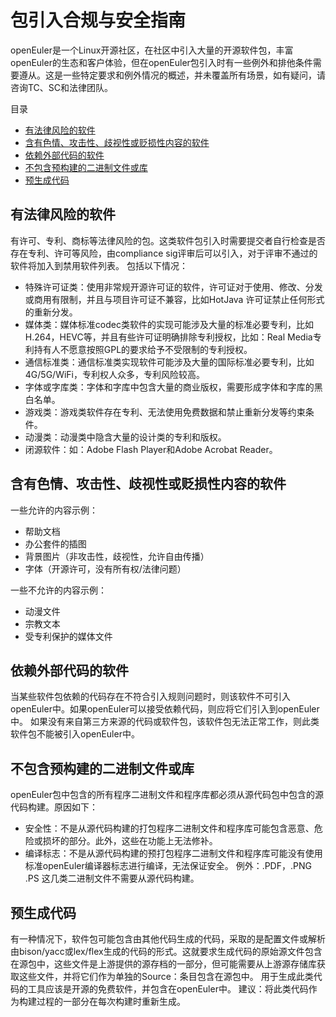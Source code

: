 # 包引入合规与安全指南

openEuler是一个Linux开源社区，在社区中引入大量的开源软件包，丰富openEuler的生态和客户体验，但在openEuler包引入时有一些例外和排他条件需要遵从。这是一些特定要求和例外情况的概述，并未覆盖所有场景，如有疑问，请咨询TC、SC和法律团队。

目录
+ [有法律风险的软件](#有法律问题的软件)
+ [含有色情、攻击性、歧视性或贬损性内容的软件](#含有色情、攻击性、歧视性或贬损性内容的软件)
+ [依赖外部代码的软件](#依赖外部代码的软件)
+ [不包含预构建的二进制文件或库](#不包含预构建的二进制文件或库)
+ [预生成代码](#预生成代码)

## 有法律风险的软件
有许可、专利、商标等法律风险的包。这类软件包引入时需要提交者自行检查是否存在专利、许可等风险，由compliance sig评审后可以引入，对于评审不通过的软件将加入到禁用软件列表。
包括以下情况：
   - 特殊许可证类：使用非常规开源许可证的软件，许可证对于使用、修改、分发或商用有限制，并且与项目许可证不兼容，比如HotJava 许可证禁止任何形式的重新分发。
   - 媒体类：媒体标准codec类软件的实现可能涉及大量的标准必要专利，比如H.264，HEVC等，并且有些许可证明确排除专利授权，比如：Real Media专利持有人不愿意按照GPL的要求给予不受限制的专利授权。
   - 通信标准类：通信标准类实现软件可能涉及大量的国际标准必要专利，比如4G/5G/WiFi，专利权人众多，专利风险较高。
   - 字体或字库类：字体和字库中包含大量的商业版权，需要形成字体和字库的黑白名单。
   - 游戏类：游戏类软件存在专利、无法使用免费数据和禁止重新分发等约束条件。
   - 动漫类：动漫类中隐含大量的设计类的专利和版权。
   - 闭源软件：如：Adobe Flash Player和Adobe Acrobat Reader。

## 含有色情、攻击性、歧视性或贬损性内容的软件
一些允许的内容示例：
+ 帮助文档
+ 办公套件的插图
+ 背景图片（非攻击性，歧视性，允许自由传播）
+ 字体（开源许可，没有所有权/法律问题）

一些不允许的内容示例：
+ 动漫文件
+ 宗教文本
+ 受专利保护的媒体文件

## 依赖外部代码的软件
当某些软件包依赖的代码存在不符合引入规则问题时，则该软件不可引入openEuler中。如果openEuler可以接受依赖代码，则应将它们引入到openEuler中。
如果没有来自第三方来源的代码或软件包，该软件包无法正常工作，则此类软件包不能被引入openEuler中。


## 不包含预构建的二进制文件或库
openEuler包中包含的所有程序二进制文件和程序库都必须从源代码包中包含的源代码构建。原因如下：
+ 安全性：不是从源代码构建的打包程序二进制文件和程序库可能包含恶意、危险或损坏的部分。此外，这些在功能上无法修补。
+ 编译标志：不是从源代码构建的预打包程序二进制文件和程序库可能没有使用标准openEuler编译器标志进行编译，无法保证安全。
例外：.PDF，.PNG .PS 这几类二进制文件不需要从源代码构建。

## 预生成代码
有一种情况下，软件包可能包含由其他代码生成的代码，采取的是配置文件或解析由bison/yacc或lex/flex生成的代码的形式。这就要求生成代码的原始源文件包含在源包中，这些文件是上游提供的源存档的一部分，但可能需要从上游源存储库获取这些文件，并将它们作为单独的Source：条目包含在源包中。
用于生成此类代码的工具应该是开源的免费软件，并包含在openEuler中。
建议：将此类代码作为构建过程的一部分在每次构建时重新生成。
